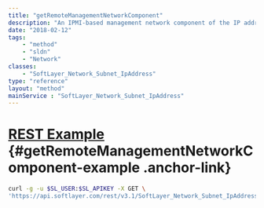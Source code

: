 ```yaml
---
title: "getRemoteManagementNetworkComponent"
description: "An IPMI-based management network component of the IP address."
date: "2018-02-12"
tags:
    - "method"
    - "sldn"
    - "Network"
classes:
    - "SoftLayer_Network_Subnet_IpAddress"
type: "reference"
layout: "method"
mainService : "SoftLayer_Network_Subnet_IpAddress"
---
```


# [REST Example](#getRemoteManagementNetworkComponent-example) <a href="/article/rest/"><i class="fas fa-question"></i></a> {#getRemoteManagementNetworkComponent-example .anchor-link} 
```bash
curl -g -u $SL_USER:$SL_APIKEY -X GET \
'https://api.softlayer.com/rest/v3.1/SoftLayer_Network_Subnet_IpAddress/{SoftLayer_Network_Subnet_IpAddressID}/getRemoteManagementNetworkComponent'
```

